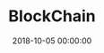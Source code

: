 ---
title: BlockChain
categories:
- BlockChain
tags:
- BlockChain
- Bitcoin
date: 2018-10-05 00:00:00
layout: post_github
data_github: [
{
	keywords: [Money],
	projects: [
	{
		user: "bitcoin",
		repo: "bitcoin"
	},
	{
		user: "ethereum",
		repo: "go-ethereum"
	}
	]
},
{
	keywords: [Documents],
	projects: [
	{
		user: "bitcoin",
		repo: "bips",
		description: "Bitcoin Improvement Proposals http://bitcoin.org"
	},
	{
		user: "chaozh",
		repo: "awesome-blockchain-cn",
		description: "收集所有区块链(BlockChain)技术开发相关资料，包括Fabric和Ethereum开发资料"
	},
	{
		user: "bitcoinbook",
		repo: "bitcoinbook",
		description: "Mastering Bitcoin 2nd Edition - Programming the Open Blockchain https://bitcoinbook.info/"
	},
	{
		user: "yeasy",
		repo: "blockchain_guide",
		description: "Introduce blockchain related technologies, from theory to practice with bitcoin, ethereum and hyperledger"
	}
	]
},
{
	keywords: [Wallets],
	projects: [
	{
		user: "voisine",
		repo: "breadwallet-ios",
		imgs: [
		"https://github.com/voisine/breadwallet-ios/raw/2.0/images/top-logo.jpg"
		]
	},
	{
		user: "breadwallet",
		repo: "breadwallet-ios",
		imgs: [
		"https://github.com/breadwallet/breadwallet-ios/raw/master/images/top-logo.jpg"
		]
	},
	{
		user: "bither",
		repo: "bither-ios"
	}
	]
},
{
	keywords: [Exchanges],
	projects: [
	{
		user: "ccxt",
		repo: "ccxt",
		description: "A JavaScript / Python / PHP cryptocurrency trading library with support for more than 100 bitcoin/altcoin exchanges"
	}
	]
},
{
	keywords: [Others],
	projects: [
	{
		user: "bitcoinjs",
		repo: "bitcoinjs-lib",
		description: "A javascript Bitcoin library for node.js and browsers"
	},
	{
		user: "yenom",
		repo: "BitcoinKit",
		description: "Bitcoin protocol toolkit for Swift"
	},
	{
		user: "consenlabs",
		repo: "token-core-ios",
		description: "a blockchain private key management library on iOS"
	},
	{
		user: "bcoin-org",
		repo: "bcoin",
		description: "Javascript bitcoin library for node.js and browsers"
	},
	{
		user: "ethereum",
		repo: "web3.js",
		description: "Ethereum JavaScript API"
	},
	{
		user: "bitpay",
		repo: "bitcore",
		description: "A full stack for bitcoin and blockchain-based applications https://bitcore.io/"
	}
	]
}
]
---